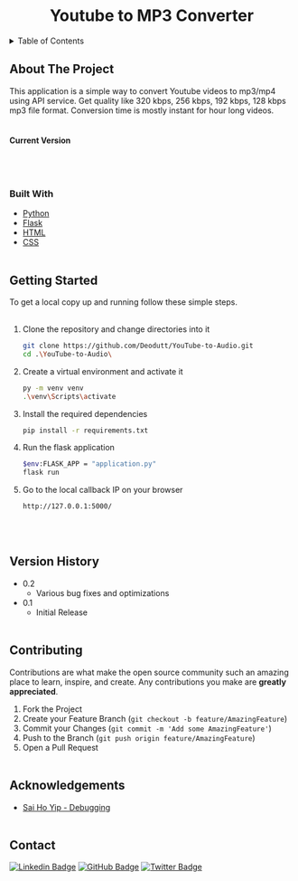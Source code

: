 <!-- TABLE OF CONTENTS -->
<h1 align="center">Youtube to MP3 Converter</h1>

 <details style="display: inline-block" pen="open">
  <summary> Table of Contents</summary>
  <ol>
    <li>
      <a href="#about-the-project">About The Project</a>
      <ul>
        <li><a href="#current-version">Current Version</a></li>
        <li><a href="#built-with">Built With</a></li>
      </ul>
    </li>
    <li><a href="#getting-started">Getting Started</a></li>
    <li><a href="#contributing">Contributing</a></li>
    <li><a href="#contact">Contact</a></li>
    <li><a href="#acknowledgements">Acknowledgements</a></li>
  </ol>
</details>
<br/>


## About The Project

This application is a  simple way to convert Youtube videos to mp3/mp4 using API service. Get quality like 320 kbps, 256 kbps, 192 kbps, 128 kbps mp3 file format. Conversion time is mostly instant for hour long videos. 
<br/><br/>


#### Current Version

<br/><br/>


### Built With

- [Python](https://www.python.org/)
- [Flask](https://flask.palletsprojects.com/en/2.0.x/)
- [HTML](https://www.w3schools.com/html/default.asp)
- [CSS](https://www.w3schools.com/css/default.asp)
<br/><br/>


## Getting Started

To get a local copy up and running follow these simple steps.
<br/><br/>

1. Clone the repository and change directories into it
   ```sh
   git clone https://github.com/Deodutt/YouTube-to-Audio.git
   cd .\YouTube-to-Audio\
   ```

2. Create a virtual environment and activate it
   ```sh
   py -m venv venv
   .\venv\Scripts\activate
   ```

3. Install the required dependencies
   ```sh
   pip install -r requirements.txt
   ```

4. Run the flask application
   ```sh
   $env:FLASK_APP = "application.py"
   flask run
   ```

5. Go to the local callback IP on your browser
   ```sh
   http://127.0.0.1:5000/
   ```
   
<br/><br/>


## Version History

* 0.2
    * Various bug fixes and optimizations
* 0.1
    * Initial Release
<br/><br/>


## Contributing

Contributions are what make the open source community such an amazing place to learn, inspire, and create. Any contributions you make are **greatly appreciated**.

1. Fork the Project
2. Create your Feature Branch (`git checkout -b feature/AmazingFeature`)
3. Commit your Changes (`git commit -m 'Add some AmazingFeature'`)
4. Push to the Branch (`git push origin feature/AmazingFeature`)
5. Open a Pull Request
<br/><br/>


## Acknowledgements

- [Sai Ho Yip - Debugging](https://www.linkedin.com/in/saihoyip/)
<br/><br/>

## Contact

[![Linkedin Badge](https://img.shields.io/badge/-Ricardo%20Deodutt-blue?style=flat-square&logo=Linkedin&logoColor=white&link=https://www.linkedin.com/in/rixardo/)](https://www.linkedin.com/in/rixardo/)   [![GitHub Badge](https://img.shields.io/badge/-Deodutt-black?style=flat-square&logo=GitHub&logoColor=white&link=https://www.github.com/Deodutt)](https://www.github.com/Deodutt)    [![Twitter Badge](https://img.shields.io/badge/-@RixardoDe-1ca0f1?style=flat-square&labelColor=1ca0f1&logo=twitter&logoColor=white&link=https://www.twitter.com/RixardoDe)](https://www.twitter.com/RixardoDe)

